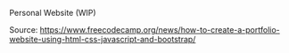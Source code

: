 Personal Website (WIP)

Source: https://www.freecodecamp.org/news/how-to-create-a-portfolio-website-using-html-css-javascript-and-bootstrap/

